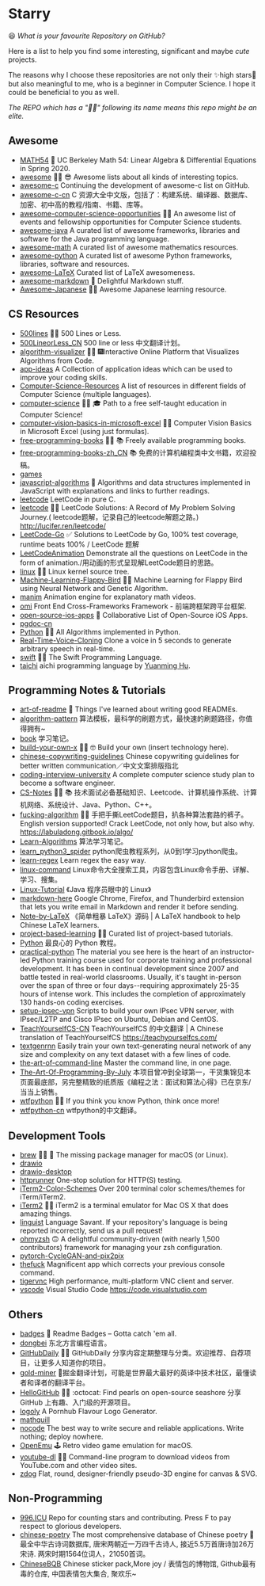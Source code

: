 # Starry

😆 *What is your favourite Repository on GitHub?*

Here is a list to help you find some interesting, significant and maybe *cute* projects.

The reasons why I choose these repositories are not only their ✨high stars💫 but also meaningful to me, who is a beginner in Computer Science. I hope it could be beneficial to you as well.

*The REPO which has a "👍🏻" following its name means this repo might be an elite.*

## Awesome

- [MATH54](https://github.com/lin-lin/MATH54)
    🐻 UC Berkeley Math 54: Linear Algebra & Differential Equations in Spring 2020.
- [awesome](https://github.com/sindresorhus/awesome) 👍🏻
    😎 Awesome lists about all kinds of interesting topics.
- [awesome-c](https://github.com/aleksandar-todorovic/awesome-c)
    Continuing the development of awesome-c list on GitHub.
- [awesome-c-cn](https://github.com/jobbole/awesome-c-cn)
    C 资源大全中文版，包括了：构建系统、编译器、数据库、加密、初中高的教程/指南、书籍、库等。
- [awesome-computer-science-opportunities](https://github.com/anu0012/awesome-computer-science-opportunities) 👍🏻
    An awesome list of events and fellowship opportunities for Computer Science students.
- [awesome-java](https://github.com/akullpp/awesome-java)
    A curated list of awesome frameworks, libraries and software for the Java programming language.
- [awesome-math](https://github.com/rossant/awesome-math)
    A curated list of awesome mathematics resources.
- [awesome-python](https://github.com/vinta/awesome-python)
    A curated list of awesome Python frameworks, libraries, software and resources.
- [awesome-LaTeX](https://github.com/egeerardyn/awesome-LaTeX)
    Curated list of LaTeX awesomeness.
- [awesome-markdown](https://github.com/BubuAnabelas/awesome-markdown)
    📝 Delightful Markdown stuff.
- [Awesome-Japanese](https://github.com/yudataguy/Awesome-Japanese) 👍🏻
    Awesome Japanese learning resource.

## CS Resources

- [500lines](https://github.com/aosabook/500lines) 👍🏻
    500 Lines or Less.
- [500LineorLess_CN](https://github.com/HT524/500LineorLess_CN)
    500 line or less 中文翻译计划。
- [algorithm-visualizer](https://github.com/algorithm-visualizer/algorithm-visualizer) 👍🏻
    🎆Interactive Online Platform that Visualizes Algorithms from Code.
- [app-ideas](https://github.com/florinpop17/app-ideas)
    A Collection of application ideas which can be used to improve your coding skills.
- [Computer-Science-Resources](https://github.com/the-akira/Computer-Science-Resources)
    A list of resources in different fields of Computer Science (multiple languages).
- [computer-science](https://github.com/ossu/computer-science) 👍🏻
    🎓 Path to a free self-taught education in Computer Science!
- [computer-vision-basics-in-microsoft-excel](https://github.com/amzn/computer-vision-basics-in-microsoft-excel) 👍🏻
    Computer Vision Basics in Microsoft Excel (using just formulas).
- [free-programming-books](https://github.com/EbookFoundation/free-programming-books) 👍🏻
    📚 Freely available programming books.
- [free-programming-books-zh_CN](https://github.com/justjavac/free-programming-books-zh_CN)
    📚 免费的计算机编程类中文书籍，欢迎投稿。
- [games](https://github.com/leereilly/games)
- [javascript-algorithms](https://github.com/trekhleb/javascript-algorithms)
    📝 Algorithms and data structures implemented in JavaScript with explanations and links to further readings.
- [leetcode](https://github.com/begeekmyfriend/leetcode)
    LeetCode in pure C.
- [leetcode](https://github.com/azl397985856/leetcode) 👍🏻
    LeetCode Solutions: A Record of My Problem Solving Journey.( leetcode题解，记录自己的leetcode解题之路。) <http://lucifer.ren/leetcode/>
- [LeetCode-Go](https://github.com/halfrost/LeetCode-Go)
    ✅ Solutions to LeetCode by Go, 100% test coverage, runtime beats 100% / LeetCode 题解
- [LeetCodeAnimation](https://github.com/MisterBooo/LeetCodeAnimation)
    Demonstrate all the questions on LeetCode in the form of animation./用动画的形式呈现解LeetCode题目的思路。
- [linux](https://github.com/torvalds/linux) 👍🏻
    Linux kernel source tree.
- [Machine-Learning-Flappy-Bird](https://github.com/ssusnic/Machine-Learning-Flappy-Bird) 👍🏻
    Machine Learning for Flappy Bird using Neural Network and Genetic Algorithm.
- [manim](https://github.com/3b1b/manim)
    Animation engine for explanatory math videos.
- [omi](https://github.com/Tencent/omi)
    Front End Cross-Frameworks Framework - 前端跨框架跨平台框架.
- [open-source-ios-apps](https://github.com/dkhamsing/open-source-ios-apps)
    📱 Collaborative List of Open-Source iOS Apps.
- [pgdoc-cn](https://github.com/postgres-cn/pgdoc-cn)
- [Python](https://github.com/TheAlgorithms/Python) 👍🏻
    All Algorithms implemented in Python.
- [Real-Time-Voice-Cloning](https://github.com/CorentinJ/Real-Time-Voice-Cloning)
    Clone a voice in 5 seconds to generate arbitrary speech in real-time.
- [swift](https://github.com/apple/swift) 👍🏻
    The Swift Programming Language.
- [taichi](https://github.com/taichi-dev/taichi)
    aichi programming language by [Yuanming Hu](https://github.com/yuanming-hu).

## Programming Notes & Tutorials

- [art-of-readme](https://github.com/noffle/art-of-readme)
    💌 Things I've learned about writing good READMEs.
- [algorithm-pattern](https://github.com/greyireland/algorithm-pattern)
    算法模板，最科学的刷题方式，最快速的刷题路径，你值得拥有~
- [book](https://github.com/qyuhen/book)
    学习笔记。
- [build-your-own-x](https://github.com/danistefanovic/build-your-own-x) 👍🏻
    🤓 Build your own (insert technology here).
- [chinese-copywriting-guidelines](https://github.com/sparanoid/chinese-copywriting-guidelines)
    Chinese copywriting guidelines for better written communication／中文文案排版指北
- [coding-interview-university](https://github.com/jwasham/coding-interview-university)
    A complete computer science study plan to become a software engineer.
- [CS-Notes](https://github.com/CyC2018/CS-Notes) 👍🏻
    📚 技术面试必备基础知识、Leetcode、计算机操作系统、计算机网络、系统设计、Java、Python、C++。
- [fucking-algorithm](https://github.com/labuladong/fucking-algorithm) 👍🏻
    手把手撕LeetCode题目，扒各种算法套路的裤子。English version supported! Crack LeetCode, not only how, but also why. <https://labuladong.gitbook.io/algo/>
- [Learn-Algorithms](https://github.com/nonstriater/Learn-Algorithms)
    算法学习笔记。
- [learn_python3_spider](https://github.com/wistbean/learn_python3_spider)
    python爬虫教程系列，从0到1学习python爬虫。
- [learn-regex](https://github.com/ziishaned/learn-regex)
    Learn regex the easy way.
- [linux-command](https://github.com/jaywcjlove/linux-command)
    Linux命令大全搜索工具，内容包含Linux命令手册、详解、学习、搜集。
- [Linux-Tutorial](https://github.com/judasn/Linux-Tutorial)
    《Java 程序员眼中的 Linux》
- [markdown-here](https://github.com/adam-p/markdown-here)
    Google Chrome, Firefox, and Thunderbird extension that lets you write email in Markdown and render it before sending.
- [Note-by-LaTeX](https://github.com/wklchris/Note-by-LaTeX)
    《简单粗暴 LaTeX》源码 | A LaTeX handbook to help Chinese LaTeX learners.
- [project-based-learning](https://github.com/tuvtran/project-based-learning) 👍🏻
    Curated list of project-based tutorials.
- [Python](https://github.com/TwoWater/Python)
    最良心的 Python 教程。
- [practical-python](https://github.com/dabeaz-course/practical-python)
    The material you see here is the heart of an instructor-led Python training course used for corporate training and professional development. It has been in continual development since 2007 and battle tested in real-world classrooms. Usually, it's taught in-person over the span of three or four days--requiring approximately 25-35 hours of intense work. This includes the completion of approximately 130 hands-on coding exercises.
- [setup-ipsec-vpn](https://github.com/hwdsl2/setup-ipsec-vpn)
    Scripts to build your own IPsec VPN server, with IPsec/L2TP and Cisco IPsec on Ubuntu, Debian and CentOS.
- [TeachYourselfCS-CN](https://github.com/keithnull/TeachYourselfCS-CN)
    TeachYourselfCS 的中文翻译 | A Chinese translation of TeachYourselfCS <https://teachyourselfcs.com/>
- [textgenrnn](https://github.com/minimaxir/textgenrnn)
    Easily train your own text-generating neural network of any size and complexity on any text dataset with a few lines of code.
- [the-art-of-command-line](https://github.com/jlevy/the-art-of-command-line)
    Master the command line, in one page.
- [The-Art-Of-Programming-By-July](https://github.com/julycoding/The-Art-Of-Programming-By-July)
    本项目曾冲到全球第一，干货集锦见本页面最底部，另完整精致的纸质版《编程之法：面试和算法心得》已在京东/当当上销售。
- [wtfpython](https://github.com/satwikkansal/wtfpython) 👍🏻
    If you think you know Python, think once more!
- [wtfpython-cn](https://github.com/leisurelicht/wtfpython-cn)
    wtfpython的中文翻译。

## Development Tools

- [brew](https://github.com/Homebrew/brew) 👍🏻
    🍺 The missing package manager for macOS (or Linux).
- [drawio](https://github.com/jgraph/drawio)
- [drawio-desktop](https://github.com/jgraph/drawio-desktop)
- [httprunner](https://github.com/httprunner/httprunner)
    One-stop solution for HTTP(S) testing.
- [iTerm2-Color-Schemes](https://github.com/mbadolato/iTerm2-Color-Schemes)
    Over 200 terminal color schemes/themes for iTerm/iTerm2.
- [iTerm2](https://github.com/gnachman/iTerm2) 👍🏻
    iTerm2 is a terminal emulator for Mac OS X that does amazing things.
- [linguist](https://github.com/github/linguist)
    Language Savant. If your repository's language is being reported incorrectly, send us a pull request!
- [ohmyzsh](https://github.com/ohmyzsh/ohmyzsh)
    🙃 A delightful community-driven (with nearly 1,500 contributors) framework for managing your zsh configuration.
- [pytorch-CycleGAN-and-pix2pix](https://github.com/junyanz/pytorch-CycleGAN-and-pix2pix)
- [thefuck](https://github.com/nvbn/thefuck)
    Magnificent app which corrects your previous console command.
- [tigervnc](https://github.com/TigerVNC/tigervnc)
    High performance, multi-platform VNC client and server.
- [vscode](https://github.com/microsoft/vscode)
    Visual Studio Code <https://code.visualstudio.com>

## Others

- [badges](https://github.com/boennemann/badges)
    🎴 Readme Badges – Gotta catch 'em all.
- [dongbei](https://github.com/zhanyong-wan/dongbei)
    东北方言编程语言。
- [GitHubDaily](https://github.com/GitHubDaily/GitHubDaily) 👍🏻
    GitHubDaily 分享内容定期整理与分类。欢迎推荐、自荐项目，让更多人知道你的项目。
- [gold-miner](https://github.com/xitu/gold-miner)
    🥇掘金翻译计划，可能是世界最大最好的英译中技术社区，最懂读者和译者的翻译平台。
- [HelloGitHub](https://github.com/521xueweihan/HelloGitHub) 👍🏻
    :octocat: Find pearls on open-source seashore 分享 GitHub 上有趣、入门级的开源项目。
- [logoly](https://github.com/bestony/logoly)
    A Pornhub Flavour Logo Generator.
- [mathquill](https://github.com/mathquill/mathquill)
- [nocode](https://github.com/kelseyhightower/nocode)
    The best way to write secure and reliable applications. Write nothing; deploy nowhere.
- [OpenEmu](https://github.com/OpenEmu/OpenEmu)
    🕹 Retro video game emulation for macOS.
- [youtube-dl](https://github.com/ytdl-org/youtube-dl) 👍🏻
    Command-line program to download videos from YouTube.com and other video sites.
- [zdog](https://github.com/metafizzy/zdog)
    Flat, round, designer-friendly pseudo-3D engine for canvas & SVG.

## Non-Programming

- [996.ICU](https://github.com/996icu/996.ICU)
    Repo for counting stars and contributing. Press F to pay respect to glorious developers.
- [chinese-poetry](https://github.com/chinese-poetry/chinese-poetry)
    The most comprehensive database of Chinese poetry 🧶最全中华古诗词数据库, 唐宋两朝近一万四千古诗人, 接近5.5万首唐诗加26万宋诗. 两宋时期1564位词人，21050首词。
- [ChineseBQB](https://github.com/zhaoolee/ChineseBQB)
    Chinese sticker pack,More joy / 表情包的博物馆, Github最有毒的仓库, 中国表情包大集合, 聚欢乐~
